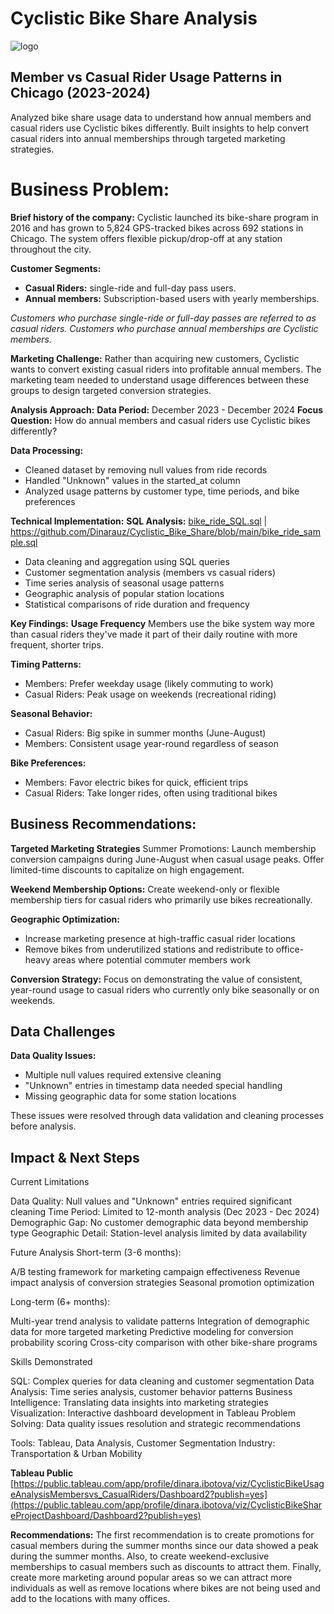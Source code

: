 # Cyclistic Bike Share Analysis

![logo](https://github.com/user-attachments/assets/99589196-e604-4918-a9c1-a2d2d62921be)

## Member vs Casual Rider Usage Patterns in Chicago (2023-2024)
Analyzed bike share usage data to understand how annual members and casual riders use Cyclistic bikes differently. Built insights to help convert casual riders into annual memberships through targeted marketing strategies.

# Business Problem:

**Brief history of the company:**
Cyclistic launched its bike-share program in 2016 and has grown to 5,824 GPS-tracked bikes across 692 stations in Chicago. The system offers flexible pickup/drop-off at any station throughout the city.

**Customer Segments:**
- **Casual Riders:** single-ride and full-day pass users.
- **Annual members:** Subscription-based users with yearly memberships.

*Customers who purchase single-ride or full-day passes are referred to as casual riders.
Customers who purchase annual memberships are Cyclistic members.*

**Marketing Challenge:**
Rather than acquiring new customers, Cyclistic wants to convert existing casual riders into profitable annual members. The marketing team needed to understand usage differences between these groups to design targeted conversion strategies.

**Analysis Approach:**
**Data Period:** December 2023 - December 2024
**Focus Question:** How do annual members and casual riders use Cyclistic bikes differently?

**Data Processing:**
- Cleaned dataset by removing null values from ride records
- Handled "Unknown" values in the started_at column
- Analyzed usage patterns by customer type, time periods, and bike preferences

**Technical Implementation:**
**SQL Analysis:** [bike_ride_SQL.sql](https://github.com/Dinarauz/Cyclistic_Bike_Share/blob/main/bike_ride_SQL.sql) | https://github.com/Dinarauz/Cyclistic_Bike_Share/blob/main/bike_ride_sample.sql
- Data cleaning and aggregation using SQL queries
- Customer segmentation analysis (members vs casual riders)
- Time series analysis of seasonal usage patterns
- Geographic analysis of popular station locations
- Statistical comparisons of ride duration and frequency

**Key Findings:**
**Usage Frequency**
Members use the bike system way more than casual riders they've made it part of their daily routine with more frequent, shorter trips.

**Timing Patterns:**
- Members: Prefer weekday usage (likely commuting to work)
- Casual Riders: Peak usage on weekends (recreational riding)

**Seasonal Behavior:**
- Casual Riders: Big spike in summer months (June-August)
- Members: Consistent usage year-round regardless of season

**Bike Preferences:**
- Members: Favor electric bikes for quick, efficient trips
- Casual Riders: Take longer rides, often using traditional bikes

## Business Recommendations: 
**Targeted Marketing Strategies**
Summer Promotions: Launch membership conversion campaigns during June-August when casual usage peaks. Offer limited-time discounts to capitalize on high engagement.

**Weekend Membership Options:** Create weekend-only or flexible membership tiers for casual riders who primarily use bikes recreationally.

**Geographic Optimization:**
- Increase marketing presence at high-traffic casual rider locations
- Remove bikes from underutilized stations and redistribute to office-heavy areas where potential commuter members work

**Conversion Strategy:**
Focus on demonstrating the value of consistent, year-round usage to casual riders who currently only bike seasonally or on weekends.

## Data Challenges

**Data Quality Issues:**
- Multiple null values required extensive cleaning
- "Unknown" entries in timestamp data needed special handling
- Missing geographic data for some station locations

These issues were resolved through data validation and cleaning processes before analysis.

## Impact & Next Steps
Current Limitations

Data Quality: Null values and "Unknown" entries required significant cleaning
Time Period: Limited to 12-month analysis (Dec 2023 - Dec 2024)
Demographic Gap: No customer demographic data beyond membership type
Geographic Detail: Station-level analysis limited by data availability

Future Analysis
Short-term (3-6 months):

A/B testing framework for marketing campaign effectiveness
Revenue impact analysis of conversion strategies
Seasonal promotion optimization

Long-term (6+ months):

Multi-year trend analysis to validate patterns
Integration of demographic data for more targeted marketing
Predictive modeling for conversion probability scoring
Cross-city comparison with other bike-share programs

Skills Demonstrated

SQL: Complex queries for data cleaning and customer segmentation
Data Analysis: Time series analysis, customer behavior patterns
Business Intelligence: Translating data insights into marketing strategies
Visualization: Interactive dashboard development in Tableau
Problem Solving: Data quality issues resolution and strategic recommendations


Tools: Tableau, Data Analysis, Customer Segmentation
Industry: Transportation & Urban Mobility

**Tableau Public**
[https://public.tableau.com/app/profile/dinara.ibotova/viz/CyclisticBikeUsageAnalysisMembersvs_CasualRiders/Dashboard2?publish=yes](https://public.tableau.com/app/profile/dinara.ibotova/viz/CyclisticBikeShareProjectDashboard/Dashboard2?publish=yes)



**Recommendations:**
The first recommendation is to create promotions for casual members during the summer months since our data showed a peak during the summer months. Also, to create weekend-exclusive memberships to casual members such as discounts to attract them. Finally, create more marketing around popular areas so we can attract more individuals as well as remove locations where bikes are not being used and add to the locations with many offices. 


